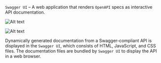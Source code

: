 ```Swagger UI``` – A web application that renders ```OpenAPI``` specs as interactive API documentation.

![Alt text](src/main/resources/SwaggerUI.png?raw=true "Documentation")
 
![Alt text](src/main/resources/API.png?raw=true "API")

Dynamically generated documentation from a Swagger-compliant API is displayed in the ```Swagger UI```, which consists of 
HTML, JavaScript, and CSS files. The documentation files are bundled by ```Swagger UI``` to display the API in 
a web browser. 
 
